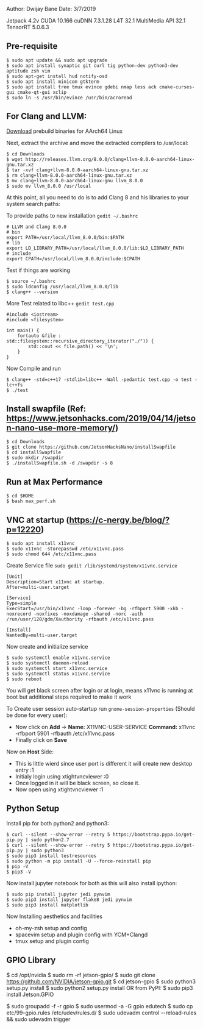 Author: Dwijay Bane
Date: 3/7/2019

Jetpack 4.2v
CUDA 10.166
cuDNN 7.3.1.28 
L4T 32.1
MultiMedia API 32.1
TensorRT 5.0.6.3

## Pre-requisite
```
$ sudo apt update && sudo apt upgrade 
$ sudo apt install synaptic git curl tig python-dev python3-dev aptitude zsh vim
$ sudo apt-get install hud notify-osd
$ sudo apt install minicom gtkterm
$ sudo apt install tree tmux evince gdebi nmap less ack cmake-curses-gui cmake-qt-gui xclip
$ sudo ln -s /usr/bin/evince /usr/bin/acroread
```

## For Clang and LLVM:

[Download](http://releases.llvm.org/download.html#8.0.0) prebuild binaries for AArch64 Linux

Next, extract the archive and move the extracted compilers to /usr/local:
```
$ cd Downloads
$ wget http://releases.llvm.org/8.0.0/clang+llvm-8.0.0-aarch64-linux-gnu.tar.xz
$ tar -xvf clang+llvm-8.0.0-aarch64-linux-gnu.tar.xz
$ rm clang+llvm-8.0.0-aarch64-linux-gnu.tar.xz
$ mv clang+llvm-8.0.0-aarch64-linux-gnu llvm_8.0.0
$ sudo mv llvm_8.0.0 /usr/local
```

At this point, all you need to do is to add Clang 8 and his libraries to your system search paths:

To provide paths to new installation `gedit ~/.bashrc`
```
# LLVM and Clang 8.0.0
# bin
export PATH=/usr/local/llvm_8.0.0/bin:$PATH
# lib
export LD_LIBRARY_PATH=/usr/local/llvm_8.0.0/lib:$LD_LIBRARY_PATH
# include
export CPATH=/usr/local/llvm_8.0.0/include:$CPATH
```

Test if things are working
```
$ source ~/.bashrc
$ sudo ldconfig /usr/local/llvm_8.0.0/lib
$ clang++ --version
```

More Test related to libc++ `gedit test.cpp`
```
#include <iostream>
#include <filesystem>

int main() {
    for(auto &file : std::filesystem::recursive_directory_iterator("./")) {
        std::cout << file.path() << '\n';
    }
}
```

Now Compile and run
```
$ clang++ -std=c++17 -stdlib=libc++ -Wall -pedantic test.cpp -o test -lc++fs
$ ./test
```

## Install swapfile (Ref: https://www.jetsonhacks.com/2019/04/14/jetson-nano-use-more-memory/)
```
$ cd Downloads
$ git clone https://github.com/JetsonHacksNano/installSwapfile 
$ cd installSwapfile
$ sudo mkdir /swapdir
$ ./installSwapfile.sh -d /swapdir -s 8
```

## Run at Max Performance
```
$ cd $HOME
$ bash max_perf.sh
```

## VNC at startup (https://c-nergy.be/blog/?p=12220)
```
$ sudo apt install x11vnc
$ sudo x11vnc -storepasswd /etc/x11vnc.pass
$ sudo chmod 644 /etc/x11vnc.pass
```

Create Service file `sudo gedit /lib/systemd/system/x11vnc.service`
```
[Unit]
Description=Start x11vnc at startup.
After=multi-user.target

[Service]
Type=simple
ExecStart=/usr/bin/x11vnc -loop -forever -bg -rfbport 5900 -xkb -noxrecord -noxfixes -noxdamage -shared -norc -auth /run/user/120/gdm/Xauthority -rfbauth /etc/x11vnc.pass

[Install] 
WantedBy=multi-user.target
```

Now create and initialize service
```
$ sudo systemctl enable x11vnc.service
$ sudo systemctl daemon-reload
$ sudo systemctl start x11vnc.service
$ sudo systemctl status x11vnc.service
$ sudo reboot
```

You will get black screen after login or at login, means x11vnc is running at boot 
but additional steps required to make it work

To Create user session auto-startup run `gnome-session-properties` (Should be done for every user):
- Now click on **Add** -> **Name:** X11VNC-USER-SERVICE **Command:** x11vnc -rfbport 5901 -rfbauth /etc/x11vnc.pass
- Finally click on **Save**

Now on **Host** Side:
- This is little wierd since user port is different it will create new desktop entry :1
- Initialy login using xtightvncviewer <ip-address>:0
- Once logged in it will be black screen, so close it.
- Now open using xtightvncviewer <ip-address>:1

## Python Setup
Install pip for both python2 and python3:
```
$ curl --silent --show-error --retry 5 https://bootstrap.pypa.io/get-pip.py | sudo python2.7
$ curl --silent --show-error --retry 5 https://bootstrap.pypa.io/get-pip.py | sudo python3
$ sudo pip3 install testresources
$ sudo python -m pip install -U --force-reinstall pip
$ pip -V
$ pip3 -V
```

Now install jupyter notebook for both as this will also install ipython:
```
$ sudo pip install jupyter jedi pynvim
$ sudo pip3 install jupyter flake8 jedi pynvim
$ sudo pip3 install matplotlib
```

Now Installing aesthetics and facilities
- oh-my-zsh setup and config
- spacevim setup and plugin config with YCM+Clangd
- tmux setup and plugin config

## GPIO Library
$ cd /opt/nvidia
$ sudo rm -rf jetson-gpio/
$ sudo git clone https://github.com/NVIDIA/jetson-gpio.git
$ cd jetson-gpio
$ sudo python3 setup.py install
$ sudo python2 setup.py install
OR
from PyPI:
$ sudo pip3 install Jetson.GPIO 

$ sudo groupadd -f -r gpio
$ sudo usermod -a -G gpio edutech
$ sudo cp etc/99-gpio.rules /etc/udev/rules.d/
$ sudo udevadm control --reload-rules && sudo udevadm trigger

 





